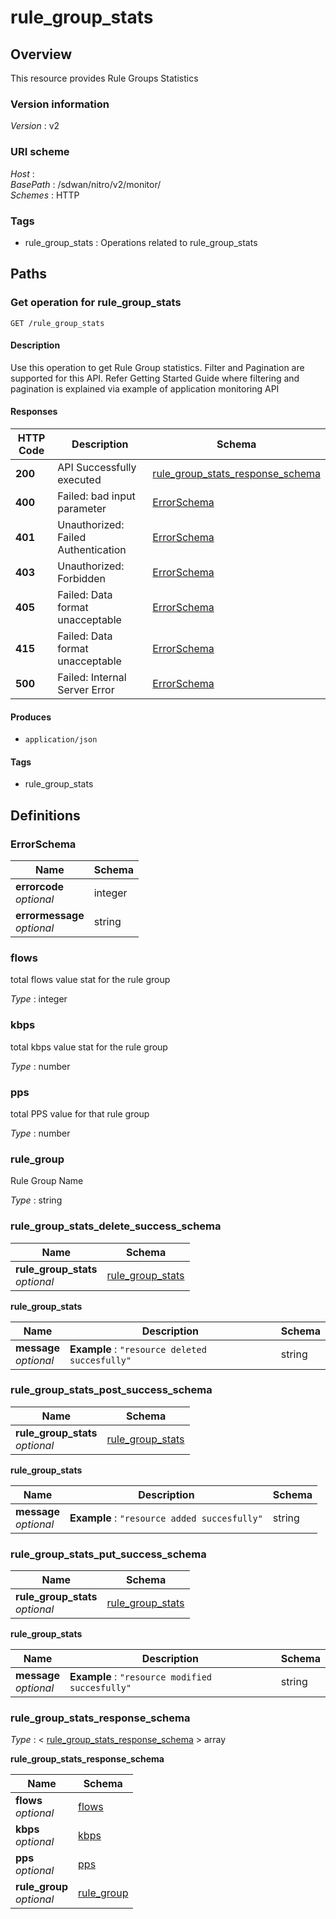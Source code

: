 # rule\_group\_stats


<a name="overview"></a>
## Overview
This resource provides Rule Groups Statistics


### Version information
*Version* : v2


### URI scheme
*Host* : <MGMT-IP>  
*BasePath* : /sdwan/nitro/v2/monitor/  
*Schemes* : HTTP


### Tags

* rule\_group\_stats : Operations related to rule\_group\_stats 




<a name="paths"></a>
## Paths

<a name="rule\_group\_stats-get"></a>
### Get operation for rule\_group\_stats
```
GET /rule_group_stats
```


#### Description
Use this operation to get Rule Group statistics. Filter and Pagination are supported  for this API. Refer Getting Started Guide where filtering and pagination is explained via example of application monitoring API


#### Responses

|HTTP Code|Description|Schema|
|---|---|---|
|**200**|API Successfully executed|[rule\_group\_stats\_response\_schema](#rule\_group\_stats\_response\_schema)|
|**400**|Failed: bad input parameter|[ErrorSchema](#errorschema)|
|**401**|Unauthorized: Failed Authentication|[ErrorSchema](#errorschema)|
|**403**|Unauthorized: Forbidden|[ErrorSchema](#errorschema)|
|**405**|Failed: Data format unacceptable|[ErrorSchema](#errorschema)|
|**415**|Failed: Data format unacceptable|[ErrorSchema](#errorschema)|
|**500**|Failed: Internal Server Error|[ErrorSchema](#errorschema)|


#### Produces

* `application/json`


#### Tags

* rule\_group\_stats




<a name="definitions"></a>
## Definitions

<a name="errorschema"></a>
### ErrorSchema

|Name|Schema|
|---|---|
|**errorcode**  <br>*optional*|integer|
|**errormessage**  <br>*optional*|string|


<a name="flows"></a>
### flows
total flows value stat for the rule group

*Type* : integer


<a name="kbps"></a>
### kbps
total kbps value stat for the rule group

*Type* : number


<a name="pps"></a>
### pps
total PPS value for that rule group

*Type* : number


<a name="rule\_group"></a>
### rule\_group
Rule Group Name

*Type* : string


<a name="rule\_group\_stats\_delete\_success\_schema"></a>
### rule\_group\_stats\_delete\_success\_schema

|Name|Schema|
|---|---|
|**rule\_group\_stats**  <br>*optional*|[rule\_group\_stats](#rule\_group\_stats\_delete\_success\_schema-rule\_group\_stats)|

<a name="rule\_group\_stats\_delete\_success\_schema-rule\_group\_stats"></a>
**rule\_group\_stats**

|Name|Description|Schema|
|---|---|---|
|**message**  <br>*optional*|**Example** : `"resource deleted succesfully"`|string|


<a name="rule\_group\_stats\_post\_success\_schema"></a>
### rule\_group\_stats\_post\_success\_schema

|Name|Schema|
|---|---|
|**rule\_group\_stats**  <br>*optional*|[rule\_group\_stats](#rule\_group\_stats\_post\_success\_schema-rule\_group\_stats)|

<a name="rule\_group\_stats\_post\_success\_schema-rule\_group\_stats"></a>
**rule\_group\_stats**

|Name|Description|Schema|
|---|---|---|
|**message**  <br>*optional*|**Example** : `"resource added succesfully"`|string|


<a name="rule\_group\_stats\_put\_success\_schema"></a>
### rule\_group\_stats\_put\_success\_schema

|Name|Schema|
|---|---|
|**rule\_group\_stats**  <br>*optional*|[rule\_group\_stats](#rule\_group\_stats\_put\_success\_schema-rule\_group\_stats)|

<a name="rule\_group\_stats\_put\_success\_schema-rule\_group\_stats"></a>
**rule\_group\_stats**

|Name|Description|Schema|
|---|---|---|
|**message**  <br>*optional*|**Example** : `"resource modified succesfully"`|string|


<a name="rule\_group\_stats\_response\_schema"></a>
### rule\_group\_stats\_response\_schema
*Type* : < [rule\_group\_stats\_response\_schema](#rule\_group\_stats\_response\_schema-inline) > array

<a name="rule\_group\_stats\_response\_schema-inline"></a>
**rule\_group\_stats\_response\_schema**

|Name|Schema|
|---|---|
|**flows**  <br>*optional*|[flows](#flows)|
|**kbps**  <br>*optional*|[kbps](#kbps)|
|**pps**  <br>*optional*|[pps](#pps)|
|**rule\_group**  <br>*optional*|[rule\_group](#rule\_group)|





